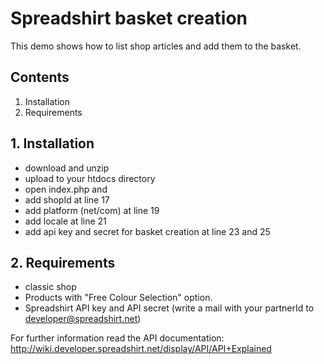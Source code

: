 # Spreadshirt basket creation
This demo shows how to list shop articles and add them to the basket.

## Contents
1. Installation
2. Requirements

## 1. Installation
* download and unzip
* upload to your htdocs directory
* open index.php and
* add shopId at line 17
* add platform (net/com) at line 19
* add locale at line 21
* add api key and secret for basket creation at line 23 and 25

## 2. Requirements
* classic shop
* Products with "Free Colour Selection" option. 
* Spreadshirt API key and API secret (write a mail with your partnerId to developer@spreadshirt.net)

For further information read the API documentation: http://wiki.developer.spreadshirt.net/display/API/API+Explained